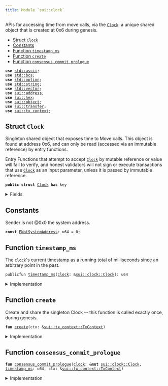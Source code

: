 ```yaml
---
title: Module `sui::clock`
---
```


APIs for accessing time from move calls, via the <code><a href="clock.md#sui_clock_Clock">Clock</a></code>: a unique
shared object that is created at 0x6 during genesis.


-  [Struct `Clock`](#sui_clock_Clock)
-  [Constants](#@Constants_0)
-  [Function `timestamp_ms`](#sui_clock_timestamp_ms)
-  [Function `create`](#sui_clock_create)
-  [Function `consensus_commit_prologue`](#sui_clock_consensus_commit_prologue)


<pre><code><b>use</b> <a href="../std/ascii.md#std_ascii">std::ascii</a>;
<b>use</b> <a href="../std/bcs.md#std_bcs">std::bcs</a>;
<b>use</b> <a href="../std/option.md#std_option">std::option</a>;
<b>use</b> <a href="../std/string.md#std_string">std::string</a>;
<b>use</b> <a href="../std/vector.md#std_vector">std::vector</a>;
<b>use</b> <a href="address.md#sui_address">sui::address</a>;
<b>use</b> <a href="hex.md#sui_hex">sui::hex</a>;
<b>use</b> <a href="object.md#sui_object">sui::object</a>;
<b>use</b> <a href="transfer.md#sui_transfer">sui::transfer</a>;
<b>use</b> <a href="tx_context.md#sui_tx_context">sui::tx_context</a>;
</code></pre>



<a name="sui_clock_Clock"></a>

## Struct `Clock`

Singleton shared object that exposes time to Move calls.  This
object is found at address 0x6, and can only be read (accessed
via an immutable reference) by entry functions.

Entry Functions that attempt to accept <code><a href="clock.md#sui_clock_Clock">Clock</a></code> by mutable
reference or value will fail to verify, and honest validators
will not sign or execute transactions that use <code><a href="clock.md#sui_clock_Clock">Clock</a></code> as an
input parameter, unless it is passed by immutable reference.


<pre><code><b>public</b> <b>struct</b> <a href="clock.md#sui_clock_Clock">Clock</a> <b>has</b> key
</code></pre>



<details>
<summary>Fields</summary>


<dl>
<dt>
<code>id: <a href="object.md#sui_object_UID">sui::object::UID</a></code>
</dt>
<dd>
</dd>
<dt>
<code><a href="clock.md#sui_clock_timestamp_ms">timestamp_ms</a>: u64</code>
</dt>
<dd>
 The clock's timestamp, which is set automatically by a
 system transaction every time consensus commits a
 schedule, or by <code>sui::clock::increment_for_testing</code> during
 testing.
</dd>
</dl>


</details>

<a name="@Constants_0"></a>

## Constants


<a name="sui_clock_ENotSystemAddress"></a>

Sender is not @0x0 the system address.


<pre><code><b>const</b> <a href="clock.md#sui_clock_ENotSystemAddress">ENotSystemAddress</a>: u64 = 0;
</code></pre>



<a name="sui_clock_timestamp_ms"></a>

## Function `timestamp_ms`

The <code><a href="clock.md#sui_clock">clock</a></code>'s current timestamp as a running total of
milliseconds since an arbitrary point in the past.


<pre><code>publicfun <a href="clock.md#sui_clock_timestamp_ms">timestamp_ms</a>(<a href="clock.md#sui_clock">clock</a>: &<a href="clock.md#sui_clock_Clock">sui::clock::Clock</a>): u64
</code></pre>



<details>
<summary>Implementation</summary>


<pre><code><b>public</b> <b>fun</b> <a href="clock.md#sui_clock_timestamp_ms">timestamp_ms</a>(<a href="clock.md#sui_clock">clock</a>: &<a href="clock.md#sui_clock_Clock">Clock</a>): u64 {
    <a href="clock.md#sui_clock">clock</a>.<a href="clock.md#sui_clock_timestamp_ms">timestamp_ms</a>
}
</code></pre>



</details>

<a name="sui_clock_create"></a>

## Function `create`

Create and share the singleton Clock -- this function is
called exactly once, during genesis.


<pre><code><b>fun</b> <a href="clock.md#sui_clock_create">create</a>(ctx: &<a href="tx_context.md#sui_tx_context_TxContext">sui::tx_context::TxContext</a>)
</code></pre>



<details>
<summary>Implementation</summary>


<pre><code><b>fun</b> <a href="clock.md#sui_clock_create">create</a>(ctx: &TxContext) {
    <b>assert</b>!(ctx.sender() == @0x0, <a href="clock.md#sui_clock_ENotSystemAddress">ENotSystemAddress</a>);
    <a href="transfer.md#sui_transfer_share_object">transfer::share_object</a>(<a href="clock.md#sui_clock_Clock">Clock</a> {
        id: <a href="object.md#sui_object_clock">object::clock</a>(),
        // Initialised to zero, but set to a real timestamp by a
        // system transaction before it can be witnessed by a <b>move</b>
        // call.
        <a href="clock.md#sui_clock_timestamp_ms">timestamp_ms</a>: 0,
    })
}
</code></pre>



</details>

<a name="sui_clock_consensus_commit_prologue"></a>

## Function `consensus_commit_prologue`



<pre><code><b>fun</b> <a href="clock.md#sui_clock_consensus_commit_prologue">consensus_commit_prologue</a>(<a href="clock.md#sui_clock">clock</a>: &<b>mut</b> <a href="clock.md#sui_clock_Clock">sui::clock::Clock</a>, <a href="clock.md#sui_clock_timestamp_ms">timestamp_ms</a>: u64, ctx: &<a href="tx_context.md#sui_tx_context_TxContext">sui::tx_context::TxContext</a>)
</code></pre>



<details>
<summary>Implementation</summary>


<pre><code><b>fun</b> <a href="clock.md#sui_clock_consensus_commit_prologue">consensus_commit_prologue</a>(<a href="clock.md#sui_clock">clock</a>: &<b>mut</b> <a href="clock.md#sui_clock_Clock">Clock</a>, <a href="clock.md#sui_clock_timestamp_ms">timestamp_ms</a>: u64, ctx: &TxContext) {
    // Validator will make a special system call with sender set <b>as</b> 0x0.
    <b>assert</b>!(ctx.sender() == @0x0, <a href="clock.md#sui_clock_ENotSystemAddress">ENotSystemAddress</a>);
    <a href="clock.md#sui_clock">clock</a>.<a href="clock.md#sui_clock_timestamp_ms">timestamp_ms</a> = <a href="clock.md#sui_clock_timestamp_ms">timestamp_ms</a>
}
</code></pre>



</details>
